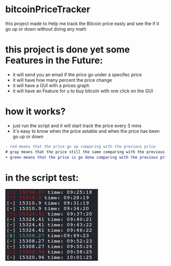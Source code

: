 # bitcoinPriceTracker
this project made to Help me track the Bitcoin price easly and see the if it go up or down without doing any math

# this project is done yet some Features in the Future:
- it will send you an email if the price go under a specifec price 
- it will have how many percent the price change
- it will have a GUI with a prices graph
- it will have an Feature for u to buy bitcoin with one click on the GUI

# how it works?
- just run the script and it will start track the price every 3 mins
- it's easy to know when the price astable and when the price has been go up or down
```diff
- red means that the price go up comparing with the previous price
# gray means that the price still the same comparing with the previous price
+ green means that the price is go donw comparing with the previous price
```
# in the script test:
![intest](image.png)
